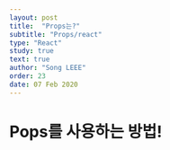 ```yaml
---
layout: post
title:  "Props는?"
subtitle: "Props/react"
type: "React"
study: true
text: true
author: "Song LEEE"
order: 23
date: 07 Feb 2020
---
```


# Pops를 사용하는 방법!


